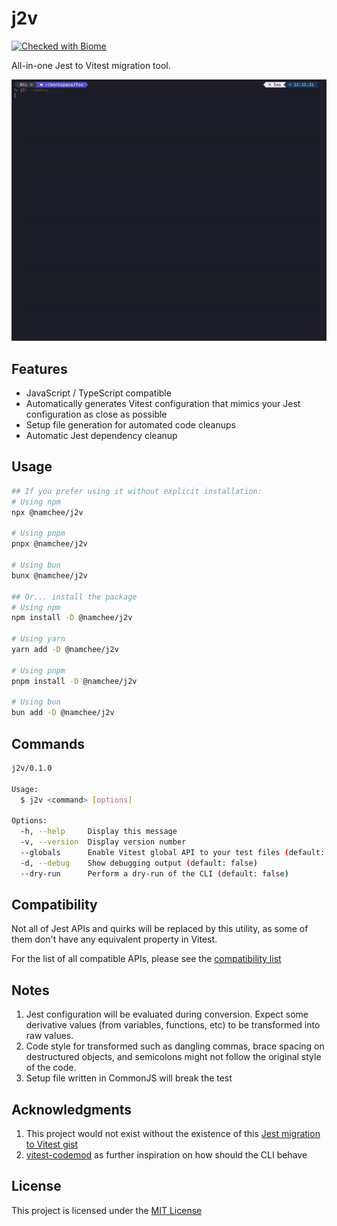 # j2v

[![Checked with Biome](https://img.shields.io/badge/Checked_with-Biome-60a5fa?style=flat&logo=biome)](https://biomejs.dev)

All-in-one Jest to Vitest migration tool.

![j2v Demo Run](./demo/demo.gif)

## Features

- JavaScript / TypeScript compatible
- Automatically generates Vitest configuration that mimics your Jest configuration as close as possible
- Setup file generation for automated code cleanups
- Automatic Jest dependency cleanup

## Usage

```bash
## If you prefer using it without explicit installation:
# Using npm
npx @namchee/j2v

# Using pnpm
pnpx @namchee/j2v

# Using bun
bunx @namchee/j2v

## Or... install the package
# Using npm
npm install -D @namchee/j2v

# Using yarn
yarn add -D @namchee/j2v

# Using pnpm
pnpm install -D @namchee/j2v

# Using bun
bun add -D @namchee/j2v
```

## Commands

```bash
j2v/0.1.0

Usage:
  $ j2v <command> [options]

Options:
  -h, --help     Display this message
  -v, --version  Display version number
  --globals      Enable Vitest global API to your test files (default: false)
  -d, --debug    Show debugging output (default: false)
  --dry-run      Perform a dry-run of the CLI (default: false)
```

## Compatibility

Not all of Jest APIs and quirks will be replaced by this utility, as some of them don't have any equivalent property in Vitest.

For the list of all compatible APIs, please see the [compatibility list](./COMPATIBILITY.md)

## Notes

1. Jest configuration will be evaluated during conversion. Expect some derivative values (from variables, functions, etc) to be transformed into raw values.
2. Code style for transformed such as dangling commas, brace spacing on destructured objects, and semicolons might not follow the original style of the code.
3. Setup file written in CommonJS will break the test

## Acknowledgments

1. This project would not exist without the existence of this [Jest migration to Vitest gist](https://gist.github.com/wojtekmaj/6defa1f358daae28bd52b7b6dbeb7ab6)
2. [vitest-codemod](https://github.com/trivikr/vitest-codemod) as further inspiration on how should the CLI behave

## License

This project is licensed under the [MIT License](./LICENSE)

